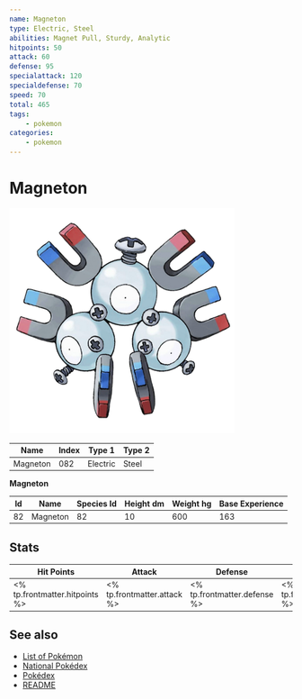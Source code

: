 ```yaml
---
name: Magneton
type: Electric, Steel
abilities: Magnet Pull, Sturdy, Analytic
hitpoints: 50
attack: 60
defense: 95
specialattack: 120
specialdefense: 70
speed: 70
total: 465
tags:
    - pokemon
categories:
    - pokemon
---
```


# Magneton


![Magneton](images/082.png)

| **Name** | **Index** | **Type 1** | **Type 2** |
|----|----|----|----|
| Magneton | 082 | Electric | Steel  |

**Magneton** 




| **Id** | **Name** | **Species Id** | **Height dm** | **Weight hg** | **Base Experience** |
|--------|----------|----------------|------------|------------|---------------------|
| 82 | Magneton | 82 | 10 | 600 | 163 |



## Stats

| **Hit Points** | **Attack** | **Defense** | **Special Attack** | **Special Defense** | **Speed** | **Total** |
|----------------|------------|-------------|--------------------|---------------------|-----------|-----------|
| <% tp.frontmatter.hitpoints %> | <% tp.frontmatter.attack %> | <% tp.frontmatter.defense %> | <% tp.frontmatter.specialattack %> | <% tp.frontmatter.specialdefense %> | <% tp.frontmatter.speed %> | <% tp.frontmatter.total %> |

## See also

- [List of Pokémon](../pokemon.md)
- [National Pokédex](../national_pokedex.md)
- [Pokédex](../pokedex.md)
- [README](../README.md)
